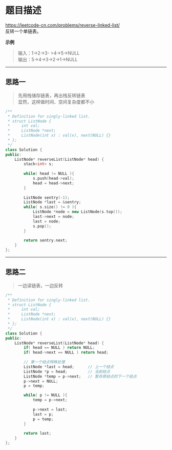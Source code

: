 # 题目描述
https://leetcode-cn.com/problems/reverse-linked-list/ <br>
反转一个单链表。  

**示例**
>输入：1->2->3- >4->5->NULL  
>输出：5->4->3->2->1->NULL  


----

## 思路一
> 先用栈储存链表，再出栈反转链表  
> 显然，这样做时间、空间复杂度都不小
```c++
/**
 * Definition for singly-linked list.
 * struct ListNode {
 *     int val;
 *     ListNode *next;
 *     ListNode(int x) : val(x), next(NULL) {}
 * };
 */
class Solution {
public:
    ListNode* reverseList(ListNode* head) {
        stack<int> s;
        
        while( head != NULL ){
            s.push(head->val);
            head = head->next;
        }
        
        ListNode sentry(-1);
        ListNode *last = &sentry;
        while( s.size() != 0 ){
            ListNode *node = new ListNode(s.top());
            last->next = node;
            last = node;
            s.pop();
        }
        
        return sentry.next;
    }
};
```

---
## 思路二
> 一边读链表，一边反转  
> 
```c++
/**
 * Definition for singly-linked list.
 * struct ListNode {
 *     int val;
 *     ListNode *next;
 *     ListNode(int x) : val(x), next(NULL) {}
 * };
 */
class Solution {
public:
    ListNode* reverseList(ListNode* head) {
        if( head == NULL ) return NULL;
        if( head->next == NULL ) return head;
        
        // 第一个结点特殊处理
        ListNode *last = head;      // 上一个结点
        ListNode *p = head;         // 当前结点
        ListNode *temp = p->next;   // 暂存原结点的下一个结点
        p->next = NULL;
        p = temp;

        while( p != NULL ){
            temp = p->next;
            
            p->next = last;
            last = p;
            p = temp;
        }
        
        return last;
    }
};
```